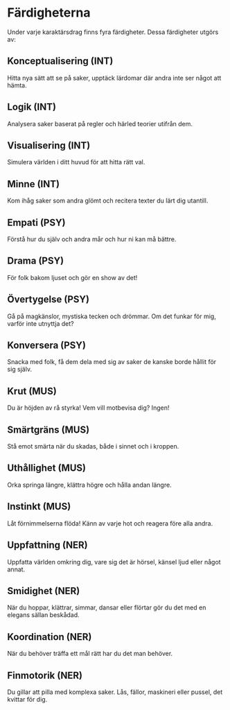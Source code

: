 # Färdigheterna
Under varje karaktärsdrag finns fyra färdigheter. Dessa färdigheter utgörs av:

## Konceptualisering (INT)
Hitta nya sätt att se på saker, upptäck lärdomar där andra inte ser något att hämta.
## Logik (INT)
Analysera saker baserat på regler och härled teorier utifrån dem.
## Visualisering (INT)
Simulera världen i ditt huvud för att hitta rätt val.
## Minne (INT)
Kom ihåg saker som andra glömt och recitera texter du lärt dig utantill.
## Empati (PSY)
Förstå hur du själv och andra mår och hur ni kan må bättre.
## Drama (PSY)
För folk bakom ljuset och gör en show av det!
## Övertygelse (PSY)
Gå på magkänslor, mystiska tecken och drömmar. Om det funkar för mig, varför inte utnyttja det?
## Konversera (PSY)
Snacka med folk, få dem dela med sig av saker de kanske borde hållit för sig själv.
## Krut (MUS)
Du är höjden av rå styrka! Vem vill motbevisa dig? Ingen!
## Smärtgräns (MUS)
Stå emot smärta när du skadas, både i sinnet och i kroppen.
## Uthållighet (MUS)
Orka springa längre, klättra högre och hålla andan längre.
## Instinkt (MUS)
Låt förnimmelserna flöda! Känn av varje hot och reagera före alla andra.
## Uppfattning (NER)
Uppfatta världen omkring dig, vare sig det är hörsel, känsel ljud eller något annat.
## Smidighet (NER)
När du hoppar, klättrar, simmar, dansar eller flörtar gör du det med en elegans sällan beskådad.
## Koordination (NER)
När du behöver träffa ett mål rätt har du det man behöver.
## Finmotorik (NER)
Du gillar att pilla med komplexa saker. Lås, fällor, maskineri eller pussel, det kvittar för dig.